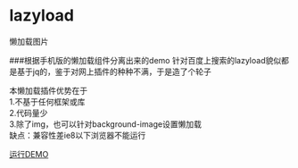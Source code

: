 # lazyload
懒加载图片

###根据手机版的懒加载组件分离出来的demo
针对百度上搜索的lazyload貌似都是基于jq的，鉴于对网上插件的种种不满，于是造了个轮子

本懒加载插件优势在于  
1.不基于任何框架或库  
2.代码量少  
3.除了img，也可以针对background-image设置懒加载  
缺点：兼容性差ie8以下浏览器不能运行

[运行DEMO](http://www.luoyongjie.cn/mygit/lazyload/)
